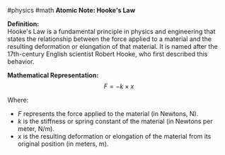 #physics #math 
**Atomic Note: Hooke's Law**

**Definition:**  
Hooke's Law is a fundamental principle in physics and engineering that states the relationship between the force applied to a material and the resulting deformation or elongation of that material. It is named after the 17th-century English scientist Robert Hooke, who first described this behavior.

**Mathematical Representation:**  
$$ F = -k \times x $$

Where:
- $F$ represents the force applied to the material (in Newtons, N).
- $k$ is the stiffness or spring constant of the material (in Newtons per meter, N/m).
- $x$ is the resulting deformation or elongation of the material from its original position (in meters, m).
